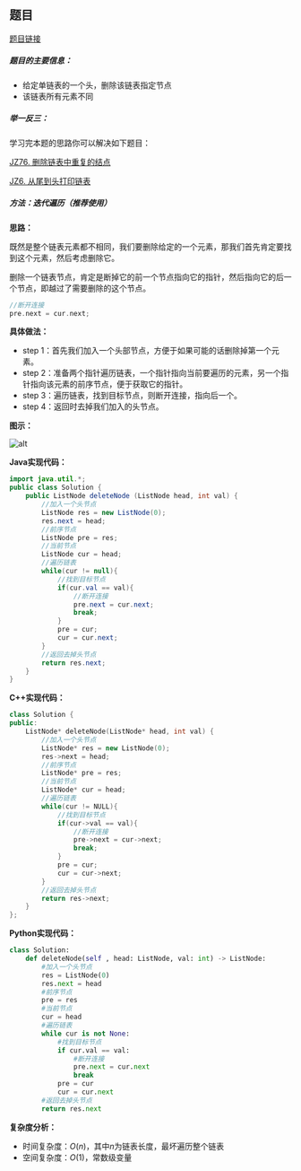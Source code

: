 ## 题目
[题目链接](https://www.nowcoder.com/practice/f9f78ca89ad643c99701a7142bd59f5d?tpId=308&tqId=2273171&sourceUrl=/exam/oj&channenl=wgithub&fromPut=wgithub)

##### 题目的主要信息：

- 给定单链表的一个头，删除该链表指定节点
- 该链表所有元素不同

##### 举一反三：

学习完本题的思路你可以解决如下题目：

[JZ76. 删除链表中重复的结点](https://www.nowcoder.com/practice/fc533c45b73a41b0b44ccba763f866ef?tpId=13&tqId=23450)

[JZ6. 从尾到头打印链表](https://www.nowcoder.com/practice/d0267f7f55b3412ba93bd35cfa8e8035?tpId=13&tqId=23278)

##### 方法：迭代遍历（推荐使用）

**思路：**

既然是整个链表元素都不相同，我们要删除给定的一个元素，那我们首先肯定要找到这个元素，然后考虑删除它。

删除一个链表节点，肯定是断掉它的前一个节点指向它的指针，然后指向它的后一个节点，即越过了需要删除的这个节点。

```cpp
//断开连接
pre.next = cur.next;
```

**具体做法：**

- step 1：首先我们加入一个头部节点，方便于如果可能的话删除掉第一个元素。
- step 2：准备两个指针遍历链表，一个指针指向当前要遍历的元素，另一个指针指向该元素的前序节点，便于获取它的指针。
- step 3：遍历链表，找到目标节点，则断开连接，指向后一个。
- step 4：返回时去掉我们加入的头节点。

**图示：**

![alt](https://uploadfiles.nowcoder.com/images/20220421/397721558_1650523615636/074232413F62F32D1B2134AF0B9ED494)

**Java实现代码：**
```java
import java.util.*;
public class Solution {
    public ListNode deleteNode (ListNode head, int val) {
        //加入一个头节点
        ListNode res = new ListNode(0);
        res.next = head;
        //前序节点
        ListNode pre = res;
        //当前节点
        ListNode cur = head;
        //遍历链表
        while(cur != null){
            //找到目标节点
            if(cur.val == val){
                //断开连接
                pre.next = cur.next;
                break;
            }
            pre = cur;
            cur = cur.next;
        }
        //返回去掉头节点
        return res.next;
    }
}
```
**C++实现代码：**
```cpp
class Solution {
public:
    ListNode* deleteNode(ListNode* head, int val) {
        //加入一个头节点
        ListNode* res = new ListNode(0);
        res->next = head;
        //前序节点
        ListNode* pre = res;
        //当前节点
        ListNode* cur = head;
        //遍历链表
        while(cur != NULL){
            //找到目标节点
            if(cur->val == val){
                //断开连接
                pre->next = cur->next;
                break;
            }
            pre = cur;
            cur = cur->next;
        }
        //返回去掉头节点
        return res->next;
    }
};
```
**Python实现代码：**
```python
class Solution:
    def deleteNode(self , head: ListNode, val: int) -> ListNode:
        #加入一个头节点
        res = ListNode(0)
        res.next = head
        #前序节点
        pre = res
        #当前节点
        cur = head
        #遍历链表
        while cur is not None:
            #找到目标节点
            if cur.val == val:
                #断开连接
                pre.next = cur.next
                break
            pre = cur
            cur = cur.next
        #返回去掉头节点
        return res.next
```
**复杂度分析：**
- 时间复杂度：$O(n)$，其中$n$为链表长度，最坏遍历整个链表
- 空间复杂度：$O(1)$，常数级变量
